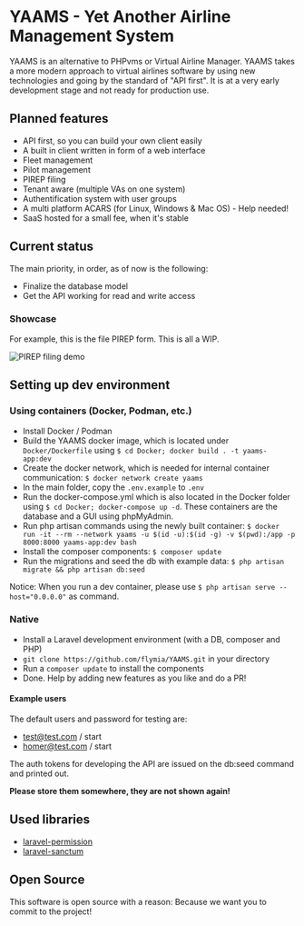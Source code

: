 # YAAMS - Yet Another Airline Management System

YAAMS is an alternative to PHPvms or Virtual Airline Manager. YAAMS takes a more modern approach to virtual airlines software by using new technologies and going by the standard of "API first". It is at a very early development stage and not ready for production use.

## Planned features

* API first, so you can build your own client easily
* A built in client written in form of a web interface
* Fleet management
* Pilot management
* PIREP filing
* Tenant aware (multiple VAs on one system)
* Authentification system with user groups
* A multi platform ACARS (for Linux, Windows & Mac OS) - Help needed!
* SaaS hosted for a small fee, when it's stable

## Current status

The main priority, in order, as of now is the following:

* Finalize the database model
* Get the API working for read and write access

### Showcase

For example, this is the file PIREP form. This is all a WIP.

![PIREP filing demo](https://raw.githubusercontent.com/YAAMSOrg/yaams-sever/main/Docs/res/file_pirep_showcase.gif)

## Setting up dev environment

### Using containers (Docker, Podman, etc.)

* Install Docker / Podman
* Build the YAAMS docker image, which is located under `Docker/Dockerfile` using `$ cd Docker; docker build . -t yaams-app:dev`
* Create the docker network, which is needed for internal container communication: `$ docker network create yaams`
* In the main folder, copy the `.env.example` to `.env`
* Run the docker-compose.yml which is also located in the Docker folder using `$ cd Docker; docker-compose up -d`. These containers are the database and a GUI using phpMyAdmin.
* Run php artisan commands using the newly built container: `$ docker run -it --rm --network yaams -u $(id -u):$(id -g) -v $(pwd):/app -p 8000:8000 yaams-app:dev bash`
* Install the composer components: `$ composer update`
* Run the migrations and seed the db with example data: `$ php artisan migrate && php artisan db:seed`

Notice: When you run a dev container, please use `$ php artisan serve --host="0.0.0.0"` as command.

### Native
* Install a Laravel development environment (with a DB, composer and PHP)
* `git clone https://github.com/flymia/YAAMS.git` in your directory
* Run a `composer update` to install the components
* Done. Help by adding new features as you like and do a PR!

#### Example users

The default users and password for testing are: 
* test@test.com / start
* homer@test.com / start

The auth tokens for developing the API are issued on the db:seed command and printed out. 

**Please store them somewhere, they are not shown again!**

## Used libraries

* [laravel-permission](https://github.com/spatie/laravel-permission)
* [laravel-sanctum](https://laravel.com/docs/11.x/sanctum)

## Open Source

This software is open source with a reason: Because we want you to commit to the project!
